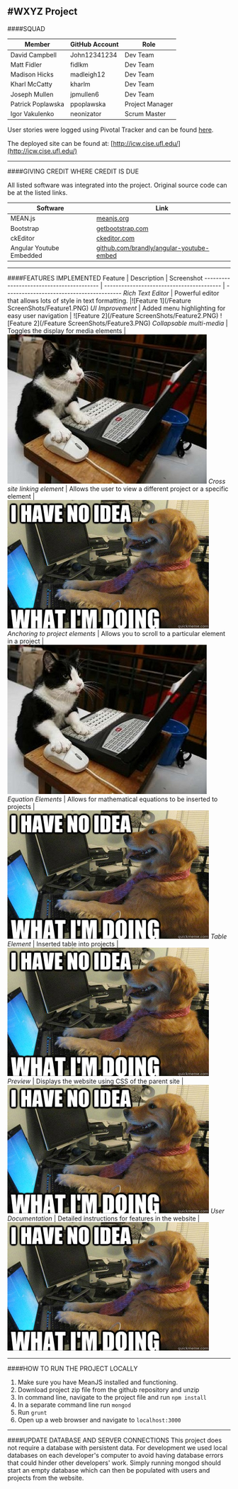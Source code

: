 #WXYZ Project
---
####SQUAD

Member  | GitHub Account | Role
------------- | ------------- | -------------
David Campbell  | John12341234 | Dev Team
Matt Fidler  | fidlkm | Dev Team
Madison Hicks  | madleigh12 | Dev Team
Kharl McCatty  | kharlm | Dev Team
Joseph Mullen  | jpmullen6 | Dev Team
Patrick Poplawska  | ppoplawska | Project Manager
Igor Vakulenko  | neonizator | Scrum Master

User stories were logged using Pivotal Tracker and can be found [here](https://www.pivotaltracker.com/n/projects/1430644).

The deployed site can be found at: [http://icw.cise.ufl.edu/](http://icw.cise.ufl.edu/)

---
####GIVING CREDIT WHERE CREDIT IS DUE

All listed software was integrated into the project. Original source code can be at the listed links.

Software  | Link
------------- | -------------
MEAN.js  | [meanjs.org](http://meanjs.org/)
Bootstrap  | [getbootstrap.com](http://getbootstrap.com/)
ckEditor  | [ckeditor.com](http://ckeditor.com/)
Angular Youtube Embedded  | [github.com/brandly/angular-youtube-embed](https://github.com/brandly/angular-youtube-embed)
---
####FEATURES IMPLEMENTED
Feature  | Description | Screenshot
----------------------------------------- | ----------------------------------------- | -----------------------------------------
*Rich Text Editor*  | Powerful editor that allows lots of style in text formatting. |![Feature 1](/Feature ScreenShots/Feature1.PNG)
*UI Improvement*  | Added menu highlighting for easy user navigation | ![Feature 2](/Feature ScreenShots/Feature2.PNG) ![Feature 2](/Feature ScreenShots/Feature3.PNG)
*Collapsable multi-media*  | Toggles the display for media elements | ![Feature 1](/tests/test_elements/cat_pic.jpg)
*Cross site linking element*  | Allows the user to view a different project or a specific element | ![Feature 2](/tests/test_elements/dog_pic.jpg)
*Anchoring to project elements* | Allows you to scroll to a particular element in a project | ![Feature 1](/tests/test_elements/cat_pic.jpg)
*Equation Elements* | Allows for mathematical equations to be inserted to projects | ![Feature 2](/tests/test_elements/dog_pic.jpg)
*Table Element* | Inserted table into projects | ![Feature 2](/tests/test_elements/dog_pic.jpg)
*Preview* | Displays the website using CSS of the parent site | ![Feature 2](/tests/test_elements/dog_pic.jpg)
*User Documentation* | Detailed instructions for features in the website | ![Feature 2](/tests/test_elements/dog_pic.jpg)

---
####HOW TO RUN THE PROJECT LOCALLY
1. Make sure you have MeanJS installed and functioning.
2. Download project zip file from the github repository and unzip
3. In command line, navigate to the project file and run ``npm install``
4. In a separate command line run ``mongod``
5. Run ``grunt``
6. Open up a web browser and navigate to ``localhost:3000``

---
####UPDATE DATABASE AND SERVER CONNECTIONS
This project does not require a database with persistent data. For development we used local databases on each developer's computer to avoid having database errors that could hinder other developers' work. Simply running mongod should start an empty database which can then be populated with users and projects from the website.
